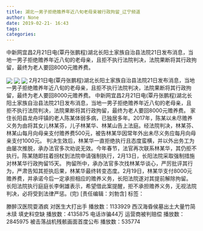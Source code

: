 ```yaml
---
title: 湖北一男子拒绝赡养年近八旬老母亲被行政拘留_辽宁频道
author: None
date: 2019-02-21- 16:43
tags: 
categories: 
---
```

中新网宜昌2月21日电(覃丹张鹏程)湖北长阳土家族自治县法院21日发布消息，当地一男子拒绝赡养年近八旬的老母亲，且拒不执行法院判决，法院果断将其行政拘留，最终为老人要回8000元赡养费。
<!-- more -->
                
<img align="center" border="0" src="http://p2.ifengimg.com/fck/2019_08/d114ac8d8cf5633_w540_h359.jpg" />
                
<img align="center" border="0" src="http://p2.ifengimg.com/fck/2019_08/152e2d23bd421d1_w540_h359.jpg" />
            
<img align="center" border="0" src="http://p2.ifengimg.com/a/2016/0810/204c433878d5cf9size1_w16_h16.png" />
2月21日电(覃丹张鹏程)湖北长阳土家族自治县法院21日发布消息，当地一男子拒绝赡养年近八旬的老母亲，且拒不执行法院判决，法院果断将其行政拘留，最终为老人要回8000元赡养费。
中新网宜昌2月21日电(覃丹张鹏程)湖北长阳土家族自治县法院21日发布消息，当地一男子拒绝赡养年近八旬的老母亲，且拒不执行法院判决，法院果断将其行政拘留，最终为老人要回8000元赡养费。
家住长阳县龙舟坪镇的老人陈某体弱多病，已独居多年。2017年，陈某以未尽赡养义务为由将其女儿林某芬，儿子林某华、林某山告上法庭。经法院判决，林某芬、林某山每月向母亲支付赡养费500元，被告林某华因常年外出未尽义务应每月向母亲支付1000元。
判决生效后，林某华一直拒绝执行且态度蛮横，并以外出务工为由屡次推脱，承办法官多次劝说无效。今年春节，法官再次联系林某华，其仍拒不执行。陈某随即拄着拐杖到法院申请强制执行，2月13日，长阳法院采取强制措施对林某华行政拘留15天。
拘留所中，承办法官多次找林某华谈心，严厉批评其行为，严肃告知其拒执后果，林某华最终转变态度。2月19日，林某华支付8000元赡养费，并承诺今后一定承担相应的赡养义务，长阳法院遂对其提前解除拘留。
长阳法院执行庭庭长李俐雄表示，希望借此案提醒，拒不承担赡养义务，无视法院判决，必将受到法律严惩。(完)
[责任编辑：刘勃含]
标签：
 
             
滕醉汉医院耍酒疯 对医生大打出手
播放数：1133929
西汉海昏侯墓出土大量竹简木牍 填史料空缺
播放数：4135875
电话诈骗44万 运营商被判赔偿
播放数：2845975
被击落战机残骸画面首度公布
播放数：535774
